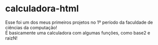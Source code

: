 # calculadora-html

Esse foi um dos meus primeiros projetos no 1º período da faculdade de ciências da computação!<br>
É basicamente uma calculadora com algumas funções, como base2 e raizN!
